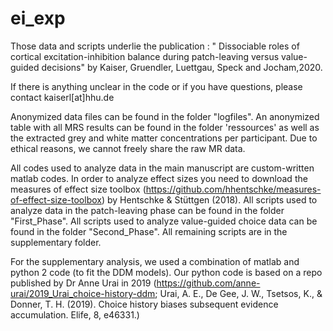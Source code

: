 # ei_exp

Those data and scripts underlie the publication : " Dissociable roles of cortical excitation-inhibition balance during patch-leaving versus value-guided decisions" by Kaiser, Gruendler, Luettgau, Speck and Jocham,2020.

If there is anything unclear in the code or if you have questions, please contact kaiserl[at]hhu.de

Anonymized data files can be found in the folder "logfiles". An anonymized table with all MRS results can be found in the folder 'ressources' as well as the extracted grey and white matter concentrations per participant. Due to ethical reasons, we cannot freely share the raw MR data.

All codes used to analyze data in the main manuscript are custom-written matlab codes. In order to analyze effect sizes you need to download the measures of effect size toolbox (https://github.com/hhentschke/measures-of-effect-size-toolbox) by Hentschke & Stüttgen (2018). All scripts used to analyze data in the patch-leaving phase can be found in the folder "First_Phase". All scripts used to analyze value-guided choice data can be found in the folder "Second_Phase". All remaining scripts are in the supplementary folder.

For the supplementary analysis, we used a combination of matlab and python 2 code (to fit the DDM models). Our python code is based on a repo published by Dr Anne Urai in 2019 (https://github.com/anne-urai/2019_Urai_choice-history-ddm; Urai, A. E., De Gee, J. W., Tsetsos, K., & Donner, T. H. (2019). Choice history biases subsequent evidence accumulation. Elife, 8, e46331.)
